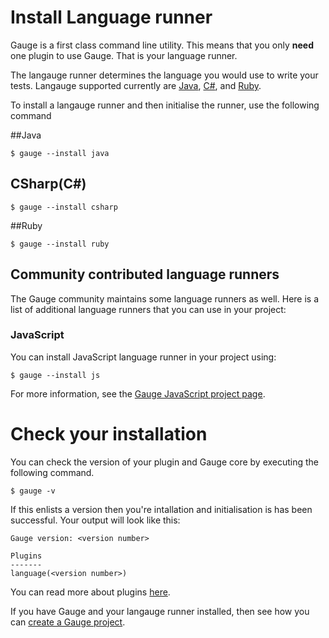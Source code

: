 # Install Language runner

Gauge is a first class command line utility. This means that you only **need** one plugin to use Gauge. That is your language runner.

The langauge runner determines the language you would use to write your tests. Langauge supported currently are [Java](../test_code/java/java.md), [C#](../test_code/csharp/csharp.md), and [Ruby](../test_code/ruby/ruby.md).

To install a langauge runner and then initialise the runner, use the following command

##Java

```
$ gauge --install java
```

## CSharp(C#)

```
$ gauge --install csharp
```

##Ruby

```
$ gauge --install ruby
```

## Community contributed language runners

The Gauge community maintains some language runners as well. Here is a list of additional language runners that you can use in your project:

### JavaScript

You can install JavaScript language runner in your project using:

```
$ gauge --install js
```

For more information, see the [Gauge JavaScript project page](http://github.com/getgauge-contrib/gauge-js).

# Check your installation

You can check the version of your plugin and Gauge core by executing the following command.

```
$ gauge -v
```

If this enlists a version then you're intallation and initialisation is has been successful. Your output will look like this:
```
Gauge version: <version number>

Plugins
-------
language(<version number>)

```

You can read more about plugins [here](../plugins/index.html).

If you have Gauge and your langauge runner installed, then see how you can [create a Gauge project](creating_a_gauge_project.md).
